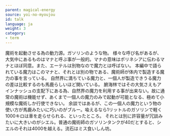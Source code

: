 ```yaml
---
parent: magical-energy
source: yoi-no-myoujou
id: talk
language: ja
weight: 3
category:
- term
---
```


魔術を起動させる為の動力源。ガソリンのような物。
様々な呼び名があるが、大気中にあるものはマナと呼ぶ事が一般的。マナの意味はポリネシアに伝わるマナとほぼ同意。また、エーテルは別物なので魔力とは呼ばない。
本編中で語られている魔力はこのマナと、それとは別の物である、魔術師が体内で製造する魔力の事を言っている。
自然界に満ちている魔力と、一個人が製造できうる魔力の差は比較するのも馬鹿らしいほど開いている。
腑海林ではその大気さえもアインナッシュの支配下にある為、自然界の魔力を利用する事が出来ない。故に通常の魔術は機能せず、あくまで一個人の魔力のみで起動が可能となる、極めて小規模な魔術しか行使できない。
余談ではあるが、この一個人の魔力という物の使い方が馬鹿みたいに巧いのがブルー。喩えるなら1リットルのガソリンで軽く1000キロは車を走らせられる、といったところ。
それとは別に許容量が冗談みたいに大きいのがシエル。普通の魔術師のガソリンタンクが40だとすると、シエルのそれは4000を越える。流石はミス食いしん坊。
